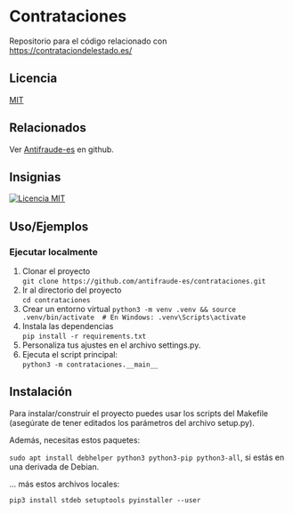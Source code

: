 # Contrataciones

Repositorio para el código relacionado con https://contrataciondelestado.es/

<!--

## FAQ

### Pregunta 1

Respuesta 1

### Pregunta 2

Respuesta 2

-->

## Licencia

[MIT](https://choosealicense.com/licenses/mit/)

<!--

## Autores

- [@octokatherine](https://www.github.com/octokatherine)

-->

<!--

## Agradecimientos

- [Plantillas Awesome Readme](https://awesomeopensource.com/project/elangosundar/awesome-README-templates)
- [LÉAME impresionante](https://github.com/matiassingers/awesome-readme)
- [Cómo escribir un buen Léame](https://bulldogjob.com/news/449-how-to-write-a-good-readme-for-your-github-project)

-->

## Relacionados

Ver [Antifraude-es](https://github.com/antifraude-es) en github.

<!--

## Hoja de ruta

- Soporte adicional para navegadores

- Añadir más integraciones

-->

<!--

## Contribuir

¡Las contribuciones son siempre bienvenidas!

Consulta `contributing.md` para saber cómo empezar.

Por favor, respete el `código de conducta` de este proyecto.

-->

<!--

## Documentación

[Documentación](https://linktodocumentation)

-->

<!--

## Comentarios

Si tienes algún comentario, por favor, escríbenos a fake@fake.com

-->

<!--

## Referencia API

### Obtener todos los elementos

```http
  GET /api/items
```

| Parámetro | Tipo     | Descripción                |
|:----------|:---------|:---------------------------|
| `api_key` | `string` | **Required**. Su clave API |



#### Obtener elemento

```http
  GET /api/items/${id}
```

| Parámetro | Tipo     | Descripción                            |
|:----------|:---------|:---------------------------------------|
| `id`      | `string` | **Required**. Id del elemento a buscar |

#### add(num1, num2)

Toma dos números y devuelve la suma.

-->

## Insignias

<!-- Añadir insignias de algún lugar como: [shields.io](https://shields.io/) -->

[![Licencia MIT](https://img.shields.io/badge/License-MIT-green.svg)](https://choosealicense.com/licenses/mit/)

<!--
[![Licencia GPLv3](https://img.shields.io/badge/License-GPL%20v3-yellow.svg)](https://opensource.org/licenses/)
[![Licencia AGPL](https://img.shields.io/badge/license-AGPL-blue.svg)](http://www.gnu.org/licenses/agpl-3.0)
-->

<!--

## Referencia de color

| Color                                                                    | Hex     |
|--------------------------------------------------------------------------|---------|
| Color de ejemplo: [#0a192f](https://via.placeholder.com/10/0a192f?text=+) | #0a192f |
| Color de ejemplo: [#f8f8f8](https://via.placeholder.com/10/f8f8f8?text=+) | #f8f8f8 |
| Color de ejemplo: [#00b48a](https://via.placeholder.com/10/00b48a?text=+) | #00b48a |
| Color de ejemplo: [#00d1a0](https://via.placeholder.com/10/00b48a?text=+) | #00d1a0 |

-->

<!--

## Demo

Insertar gif o enlace a la demo

-->

<!--

## Características

- Modo claro/oscuro
- Vista previa en directo
- Modo pantalla completa
- Plataforma cruzada

-->

<!--

## Acerca de mí

Soy una desarrolladora full stack....

¡Hola, soy Katherine! 👋

-->

<!--

## 🔗 Enlaces

[![portfolio](https://img.shields.io/badge/my_portfolio-000?style=for-the-badge&logo=ko-fi&logoColor=white)](https://katherineoelsner.com/)
[![linkedin](https://img.shields.io/badge/linkedin-0A66C2?style=for-the-badge&logo=linkedin&logoColor=white)](https://www.linkedin.com/)
[![twitter](https://img.shields.io/badge/twitter-1DA1F2?style=for-the-badge&logo=twitter&logoColor=white)](https://twitter.com/)

-->

<!--

## Otras secciones comunes del perfil de Github

👩‍💻 Actualmente estoy trabajando en...

🧠 Actualmente estoy aprendiendo...

👯‍♀️ Estoy buscando colaborar en...

🤔 Busco ayuda con...

💬 Pregúntame sobre...

📫 Cómo contactar conmigo...

😄 Pronombres...

⚡️ Dato curioso...

-->

<!--

## 🛠 Habilidades

Javascript, HTML, CSS...

-->

<!--

## Lecciones aprendidas

¿Qué aprendiste mientras construías este proyecto? ¿A qué retos te enfrentaste y cómo los superaste?

![Logo](https://dev-to-uploads.s3.amazonaws.com/uploads/articles/th5xamgrr6se0x5ro4g6.png)

-->

<!--

## Optimizaciones

¿Qué optimizaciones hiciste en tu código? Por ejemplo, refactorizaciones, mejoras de rendimiento, accesibilidad

-->

<!--

## Capturas de pantalla

![Captura de pantalla de la aplicación](https://via.placeholder.com/468x300?text=App+Captura%20de%20pantalla+Aquí)

-->

<!--

## Soporte

Para obtener asistencia, envíe un correo electrónico a fake@fake.com o únase a nuestro canal de Slack.

-->

<!--

## Tech Stack

**Cliente:React, Redux, TailwindCSS

**Servidor:** Node, Express

-->

<!--

## Usado por

Este proyecto es utilizado por las siguientes empresas:

- Empresa 1
- Empresa 2

-->

<!--

## Variables de entorno

Para ejecutar este proyecto, necesitará añadir las siguientes variables de entorno a su archivo .env

`API_KEY`

OTRA_CLAVE_API

-->

## Uso/Ejemplos

### Ejecutar localmente

1. Clonar el proyecto  
    `git clone https://github.com/antifraude-es/contrataciones.git`
1. Ir al directorio del proyecto  
  `cd contrataciones`
1. Crear un entorno virtual 
  `python3 -m venv .venv && source .venv/bin/activate  # En Windows: .venv\Scripts\activate`
1. Instala las dependencias  
  `pip install -r requirements.txt`
1. Personaliza tus ajustes en el archivo settings.py.  
1. Ejecuta el script principal:  
  `python3 -m contrataciones.__main__`

<!--

## Ejecutar pruebas

TODO

-->

## Instalación

Para instalar/construir el proyecto puedes usar los scripts del Makefile (asegúrate de tener editados los parámetros del archivo setup.py).

Además, necesitas estos paquetes:

`sudo apt install debhelper python3 python3-pip python3-all`, si estás en una derivada de Debian.

... más estos archivos locales:

`pip3 install stdeb setuptools pyinstaller --user`

<!--

## Despliegue

TODO

-->

<!--

## Apéndice

Cualquier información adicional va aquí

-->